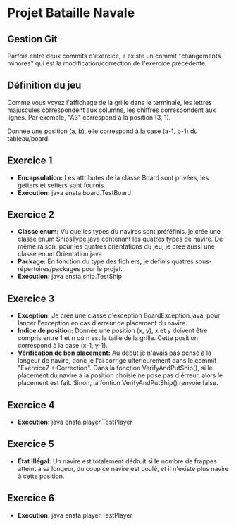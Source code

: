 # Projet Bataille Navale

## Gestion Git

Parfois entre deux commits d'exercice, il existe un commit "changements minores" qui est la modification/correction de l'exercice précédente.

## Définition du jeu

Comme vous voyez l'affichage de la grille dans le terminale, les lettres majuscules correspondent aux columns, les chiffres correspondent aux lignes. Par exemple, "A3" correspond à la position (3, 1).

Donnée une position (a, b), elle correspond à la case (a-1, b-1) du tableau/board.

## Exercice 1

* **Encapsulation:** Les attributes de la classe Board sont privées, les getters et setters sont fournis.
* **Exécution:** java ensta.board.TestBoard


## Exercice 2

* **Classe enum:** Vu que les types du navires sont préféfinis, je crée une classe enum ShipsType.java contenant les quatres types de navire. De même raison, pour les quatres orientations du jeu, je crée aussi une classe enum Orientation.java
* **Package:** En fonction du type des fichiers, je définis quatres sous-répertoires/packages pour le projet.
* **Exécution:** java ensta.ship.TestShip


## Exercice 3

* **Exception:** Je crée une classe d'exception BoardException.java, pour lancer l'exception en cas d'erreur de placement du navire.
* **Indice de position:** Donnée une position (x, y), x et y doivent être compris entre 1 et n où n est la taille de la grille. Cette position correspond à la case (x-1, y-1).
* **Vérification de bon placement:** Au début je n'avais pas pensé à la longeur de navire, donc je l'ai corrigé ultérieurement dans le commit "Exercice7 + Correction". Dans la fonction VerifyAndPutShip(), si le placement du navire à la position choisie ne pose pas d'érreur, alors le placement est fait. Sinon, la fontion VerifyAndPutShip() renvoie false.


## Exercice 4

* **Exécution:** java ensta.player.TestPlayer


## Exercice 5

* **État illégal:** Un navire est totalement dédruit si le nombre de frappes atteint à sa longeur, du coup ce navire est coulé, et il n'existe plus navire à cette position.


## Exercice 6

* **Exécution:** java ensta.player.TestPlayer


